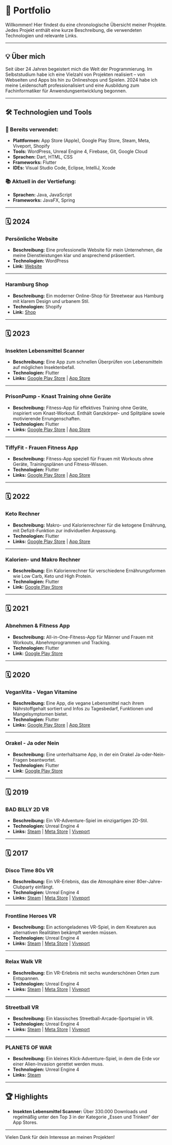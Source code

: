 # 📂 Portfolio

Willkommen! Hier findest du eine chronologische Übersicht meiner Projekte. Jedes Projekt enthält eine kurze Beschreibung, die verwendeten Technologien und relevante Links.

---

## 💡 Über mich

Seit über 24 Jahren begeistert mich die Welt der Programmierung. Im Selbststudium habe ich eine Vielzahl von Projekten realisiert – von Webseiten und Apps bis hin zu Onlineshops und Spielen. 2024 habe ich meine Leidenschaft professionalisiert und eine Ausbildung zum Fachinformatiker für Anwendungsentwicklung begonnen.

---

## 🛠 Technologien und Tools

### 🚀 Bereits verwendet:
- **Plattformen:** App Store (Apple), Google Play Store, Steam, Meta, Viveport, Shopify
- **Tools:** WordPress, Unreal Engine 4, Firebase, Git, Google Cloud
- **Sprachen:** Dart, HTML, CSS
- **Frameworks:** Flutter
- **IDEs:** Visual Studio Code, Eclipse, IntelliJ, Xcode

### 📚 Aktuell in der Vertiefung:
- **Sprachen:** Java, JavaScript
- **Frameworks:** JavaFX, Spring

---

## 🗓️ 2024

### **Persönliche Website**
- **Beschreibung:** Eine professionelle Website für mein Unternehmen, die meine Dienstleistungen klar und ansprechend präsentiert.  
- **Technologien:** WordPress  
- **Link:** [Website](https://marcel-bartecki.de/)

---

### **Haramburg Shop**
- **Beschreibung:** Ein moderner Online-Shop für Streetwear aus Hamburg mit klarem Design und urbanem Stil.  
- **Technologien:** Shopify  
- **Link:** [Shop](https://haramburg-store.de/)

---

## 🗓️ 2023

### **Insekten Lebensmittel Scanner**
- **Beschreibung:** Eine App zum schnellen Überprüfen von Lebensmitteln auf möglichen Insektenbefall.  
- **Technologien:** Flutter  
- **Links:** [Google Play Store](https://play.google.com/store/apps/details?id=com.maba.insektenscanner) | [App Store](https://apps.apple.com/dk/app/insect-food-scanner/id6448891136)

---

### **PrisonPump - Knast Training ohne Geräte**
- **Beschreibung:** Fitness-App für effektives Training ohne Geräte, inspiriert vom Knast-Workout. Enthält Ganzkörper- und Splitpläne sowie motivierende Errungenschaften.  
- **Technologien:** Flutter  
- **Links:** [Google Play Store](https://play.google.com/store/apps/details?id=com.maba.prisonpump) | [App Store](https://apps.apple.com/dk/app/prisonpump-prison-workouts/id1670025051)

---

### **TiffyFit - Frauen Fitness App**
- **Beschreibung:** Fitness-App speziell für Frauen mit Workouts ohne Geräte, Trainingsplänen und Fitness-Wissen.  
- **Technologien:** Flutter  
- **Links:** [Google Play Store](https://play.google.com/store/apps/details?id=com.maba.tiffyfit) | [App Store](https://apps.apple.com/dk/app/tiffyfit-women-fitness-app/id1670034879)

---

## 🗓️ 2022

### **Keto Rechner**
- **Beschreibung:** Makro- und Kalorienrechner für die ketogene Ernährung, mit Defizit-Funktion zur individuellen Anpassung.  
- **Technologien:** Flutter  
- **Links:** [Google Play Store](https://play.google.com/store/apps/details?id=com.maba.ketorechner) | [App Store](https://apps.apple.com/dk/app/keto-calculator/id1616861578)

---

### **Kalorien- und Makro Rechner**
- **Beschreibung:** Ein Kalorienrechner für verschiedene Ernährungsformen wie Low Carb, Keto und High Protein.  
- **Technologien:** Flutter  
- **Link:** [Google Play Store](https://play.google.com/store/apps/details?id=com.maba.kalorienrechner)

---

## 🗓️ 2021

### **Abnehmen & Fitness App**
- **Beschreibung:** All-in-One-Fitness-App für Männer und Frauen mit Workouts, Abnehmprogrammen und Tracking.  
- **Technologien:** Flutter  
- **Link:** [Google Play Store](https://play.google.com/store/apps/details?id=com.maba.aio_fitness)

---

## 🗓️ 2020

### **VeganVita - Vegan Vitamine**
- **Beschreibung:** Eine App, die vegane Lebensmittel nach ihrem Nährstoffgehalt sortiert und Infos zu Tagesbedarf, Funktionen und Mangelsymptomen bietet.  
- **Technologien:** Flutter  
- **Links:** [Google Play Store](https://play.google.com/store/apps/details?id=com.maba.veganvita) | [App Store](https://apps.apple.com/dk/app/veganvita-vegan-vitamins/id6447078245)

---

### **Orakel - Ja oder Nein**
- **Beschreibung:** Eine unterhaltsame App, in der ein Orakel Ja-oder-Nein-Fragen beantwortet.  
- **Technologien:** Flutter  
- **Link:** [Google Play Store](https://play.google.com/store/apps/details?id=com.maba.oracle)

---

## 🗓️ 2019

### **BAD BILLY 2D VR**
- **Beschreibung:** Ein VR-Adventure-Spiel im einzigartigen 2D-Stil.  
- **Technologien:** Unreal Engine 4  
- **Links:** [Steam](https://store.steampowered.com/app/1026210/BAD_BILLY_2D_VR/) | [Meta Store](https://www.meta.com/experiences/pcvr/bad-billy-2d-vr) | [Viveport](https://www.viveport.com/apps/926fd4c1-e84a-42f6-9e6f-c98a3fe1d70f)

---

## 🗓️ 2017

### **Disco Time 80s VR**
- **Beschreibung:** Ein VR-Erlebnis, das die Atmosphäre einer 80er-Jahre-Clubparty einfängt.  
- **Technologien:** Unreal Engine 4  
- **Links:** [Steam](https://store.steampowered.com/app/649880/Disco_Time_80s_VR/) | [Meta Store](https://www.meta.com/experiences/pcvr/disco-time-80s-vr) | [Viveport](https://www.viveport.com/apps/1cb5f2e7-7d85-4fc4-85db-d9f41ec96729)

---

### **Frontline Heroes VR**
- **Beschreibung:** Ein actiongeladenes VR-Spiel, in dem Kreaturen aus alternativen Realitäten bekämpft werden müssen.  
- **Technologien:** Unreal Engine 4  
- **Links:** [Steam](https://store.steampowered.com/app/645330/Frontline_Heroes_VR/) | [Meta Store](https://www.meta.com/experiences/pcvr/frontline-heroes-vr) | [Viveport](https://www.viveport.com/apps/9bb184c4-9262-47bd-a565-66c483b8d4e4)

---

### **Relax Walk VR**
- **Beschreibung:** Ein VR-Erlebnis mit sechs wunderschönen Orten zum Entspannen.  
- **Technologien:** Unreal Engine 4  
- **Links:** [Steam](https://store.steampowered.com/app/645340/Relax_Walk_VR/) | [Meta Store](https://www.meta.com/experiences/pcvr/relax-walk-vr) | [Viveport](https://www.viveport.com/apps/d3c01585-9873-4a3b-b01b-a6183f2aed32)

---

### **Streetball VR**
- **Beschreibung:** Ein klassisches Streetball-Arcade-Sportspiel in VR.  
- **Technologien:** Unreal Engine 4  
- **Links:** [Steam](https://store.steampowered.com/app/644760/Streetball_VR/) | [Meta Store](https://www.meta.com/experiences/pcvr/streetball-vr) | [Viveport](https://www.viveport.com/apps/7c8c388a-0a25-4f4a-93c6-370dc850cfca)

---

### **PLANETS OF WAR**
- **Beschreibung:** Ein kleines Klick-Adventure-Spiel, in dem die Erde vor einer Alien-Invasion gerettet werden muss.  
- **Technologien:** Unreal Engine 4  
- **Links:** [Steam](https://store.steampowered.com/app/656140/PLANETS_OF_WAR/)

---

## 🏆 Highlights

- **Insekten Lebensmittel Scanner:** Über 330.000 Downloads und regelmäßig unter den Top 3 in der Kategorie „Essen und Trinken“ der App Stores.

---

Vielen Dank für dein Interesse an meinen Projekten!

